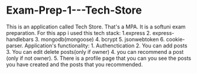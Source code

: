 # Exam-Prep-1---Tech-Store

This is an application called Tech Store. That's a MPA. It is a softuni exam preparation. For this app i used this tech stack: 1.express 2. express-handlebars 3. mongodb(mongoose) 4. bcrypt 5. jsonwebtoken 6. cookie-parser. Application's functionality: 1. Authenctication 2. You can add posts 3. You can edit delete posts(only if owner) 4. you can recommend a post (only if not owner). 5. There is a profile page that you can you see the posts you have created and the posts that you recommended.
